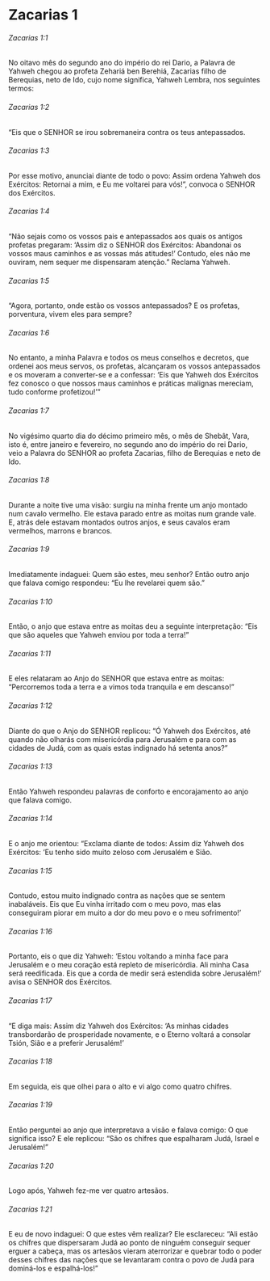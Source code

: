 # Zacarias 1

###### Zacarias 1:1

No oitavo mês do segundo ano do império do rei Dario, a Palavra de Yahweh chegou ao profeta Zehariá ben Berehiá, Zacarias filho de Berequias, neto de Ido, cujo nome significa, Yahweh Lembra, nos seguintes termos:

###### Zacarias 1:2

“Eis que o SENHOR se irou sobremaneira contra os teus antepassados.

###### Zacarias 1:3

Por esse motivo, anunciai diante de todo o povo: Assim ordena Yahweh dos Exércitos: Retornai a mim, e Eu me voltarei para vós!”, convoca o SENHOR dos Exércitos.

###### Zacarias 1:4

“Não sejais como os vossos pais e antepassados aos quais os antigos profetas pregaram: ‘Assim diz o SENHOR dos Exércitos: Abandonai os vossos maus caminhos e as vossas más atitudes!’ Contudo, eles não me ouviram, nem sequer me dispensaram atenção.” Reclama Yahweh.

###### Zacarias 1:5

“Agora, portanto, onde estão os vossos antepassados? E os profetas, porventura, vivem eles para sempre?

###### Zacarias 1:6

No entanto, a minha Palavra e todos os meus conselhos e decretos, que ordenei aos meus servos, os profetas, alcançaram os vossos antepassados e os moveram a converter-se e a confessar: ‘Eis que Yahweh dos Exércitos fez conosco o que nossos maus caminhos e práticas malignas mereciam, tudo conforme profetizou!’”

###### Zacarias 1:7

No vigésimo quarto dia do décimo primeiro mês, o mês de Shebât, Vara, isto é, entre janeiro e fevereiro, no segundo ano do império do rei Dario, veio a Palavra do SENHOR ao profeta Zacarias, filho de Berequias e neto de Ido.

###### Zacarias 1:8

Durante a noite tive uma visão: surgiu na minha frente um anjo montado num cavalo vermelho. Ele estava parado entre as moitas num grande vale. E, atrás dele estavam montados outros anjos, e seus cavalos eram vermelhos, marrons e brancos.

###### Zacarias 1:9

Imediatamente indaguei: Quem são estes, meu senhor? Então outro anjo que falava comigo respondeu: “Eu lhe revelarei quem são.”

###### Zacarias 1:10

Então, o anjo que estava entre as moitas deu a seguinte interpretação: “Eis que são aqueles que Yahweh enviou por toda a terra!”

###### Zacarias 1:11

E eles relataram ao Anjo do SENHOR que estava entre as moitas: “Percorremos toda a terra e a vimos toda tranquila e em descanso!”

###### Zacarias 1:12

Diante do que o Anjo do SENHOR replicou: “Ó Yahweh dos Exércitos, até quando não olharás com misericórdia para Jerusalém e para com as cidades de Judá, com as quais estas indignado há setenta anos?”

###### Zacarias 1:13

Então Yahweh respondeu palavras de conforto e encorajamento ao anjo que falava comigo.

###### Zacarias 1:14

E o anjo me orientou: “Exclama diante de todos: Assim diz Yahweh dos Exércitos: ‘Eu tenho sido muito zeloso com Jerusalém e Sião.

###### Zacarias 1:15

Contudo, estou muito indignado contra as nações que se sentem inabaláveis. Eis que Eu vinha irritado com o meu povo, mas elas conseguiram piorar em muito a dor do meu povo e o meu sofrimento!’

###### Zacarias 1:16

Portanto, eis o que diz Yahweh: ‘Estou voltando a minha face para Jerusalém e o meu coração está repleto de misericórdia. Ali minha Casa será reedificada. Eis que a corda de medir será estendida sobre Jerusalém!’ avisa o SENHOR dos Exércitos.

###### Zacarias 1:17

“E diga mais: Assim diz Yahweh dos Exércitos: ‘As minhas cidades transbordarão de prosperidade novamente, e o Eterno voltará a consolar Tsión, Sião e a preferir Jerusalém!’

###### Zacarias 1:18

Em seguida, eis que olhei para o alto e vi algo como quatro chifres.

###### Zacarias 1:19

Então perguntei ao anjo que interpretava a visão e falava comigo: O que significa isso? E ele replicou: “São os chifres que espalharam Judá, Israel e Jerusalém!”

###### Zacarias 1:20

Logo após, Yahweh fez-me ver quatro artesãos.

###### Zacarias 1:21

E eu de novo indaguei: O que estes vêm realizar? Ele esclareceu: “Ali estão os chifres que dispersaram Judá ao ponto de ninguém conseguir sequer erguer a cabeça, mas os artesãos vieram aterrorizar e quebrar todo o poder desses chifres das nações que se levantaram contra o povo de Judá para dominá-los e espalhá-los!”


